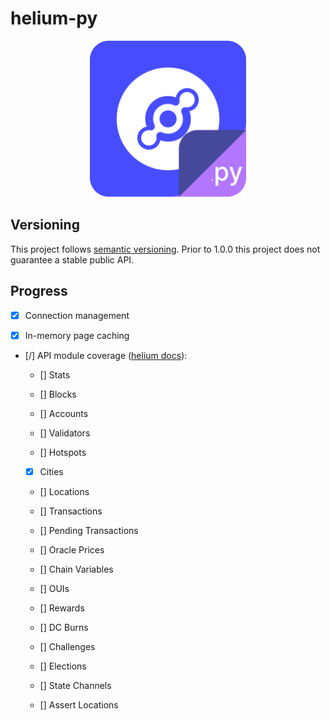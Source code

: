 # helium-py

<p align="center">
  <img src="helium-py.png" width="250px" height="250px" alt="helium-py logo" title="helium.py">
</p>

## Versioning

This project follows [semantic versioning](https://semver.org/). Prior to 1.0.0 this project does not
guarantee a stable public API.

## Progress

- [X] Connection management

- [X] In-memory page caching

- [/] API module coverage ([helium docs](https://docs.helium.com/api/blockchain/introduction)):

  - [] Stats

  - [] Blocks

  - [] Accounts

  - [] Validators

  - [] Hotspots

  - [X] Cities

  - [] Locations

  - [] Transactions
 
  - [] Pending Transactions

  - [] Oracle Prices

  - [] Chain Variables

  - [] OUIs

  - [] Rewards

  - [] DC Burns

  - [] Challenges

  - [] Elections

  - [] State Channels

  - [] Assert Locations
